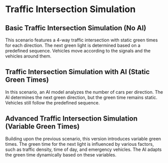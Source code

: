 # Traffic Intersection Simulation

## Basic Traffic Intersection Simulation (No AI)
This scenario features a 4-way traffic intersection with static green times for each direction. The next green light is determined based on a predefined sequence. Vehicles move according to the signals and the vehicles around them.

## Traffic Intersection Simulation with AI (Static Green Times)
In this scenario, an AI model analyzes the number of cars per direction. The AI determines the next green direction, but the green time remains static. Vehicles still follow the predefined sequence.

## Advanced Traffic Intersection Simulation (Variable Green Times)
Building upon the previous scenario, this version introduces variable green times. The green time for the next light is influenced by various factors, such as traffic density, time of day, and emergency vehicles. The AI adapts the green time dynamically based on these variables.

